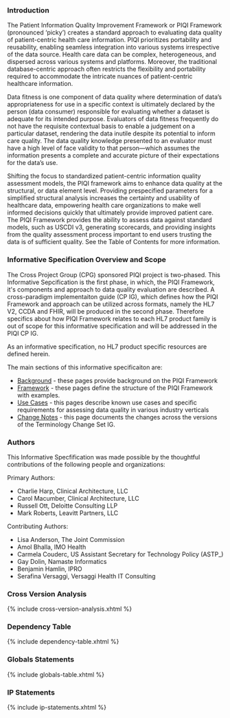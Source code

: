 ### Introduction

The Patient Information Quality Improvement Framework or PIQI Framework (pronounced ‘picky’) creates a standard approach to evaluating data quality of patient-centric health care information. PIQI prioritizes portability and reusability, enabling seamless integration into various systems irrespective of the data source. Health care data can be complex, heterogeneous, and dispersed across various systems and platforms. Moreover, the traditional database-centric approach often restricts the flexibility and portability required to accommodate the intricate nuances of patient-centric healthcare information. 

Data fitness is one component of data quality where determination of data’s appropriateness for use in a specific context is ultimately declared by the person (data consumer) responsible for evaluating whether a dataset is adequate for its intended purpose. Evaluators of data fitness frequently do not have the requisite contextual basis to enable a judgement on a particular dataset, rendering the data inutile despite its potential to inform care quality. The data quality knowledge presented to an evaluator must have a high level of face validity to that person—which assumes the information presents a complete and accurate picture of their expectations for the data’s use.

Shifting the focus to standardized patient-centric information quality assessment models, the PIQI framework aims to enhance data quality at the structural, or data element level. Providing prespecified parameters for a simplified structural analysis increases the certainty and usability of healthcare data, empowering health care organizations to make well informed decisions quickly that ultimately provide improved patient care. The PIQI Framework provides the ability to assess data against standard models, such as USCDI v3, generating scorecards, and providing insights from the quality assessment process important to end users trusting the data is of sufficient quality. See the Table of Contents for more information.

### Informative Specification Overview and Scope
The Cross Project Group (CPG) sponsored PIQI project is two-phased. This Informative Sepcification is the first phase, in which, the PIQI Framework, it's components and approach to data quality evaluation are described. A cross-paradigm implementaiton guide (CP IG), which defines how the PIQI Framework and approach can be utilized across formats, namely the HL7 V2, CCDA and FHIR, will be produced in the second phase. Therefore specifics about how PIQI Framework relates to each HL7 product family is out of scope for this informative specification and will be addressed in the PIQI CP IG.

As an informative specification, no HL7 product specific resources are defined herein. 

The main sections of this informative specificaiton are:


*   [Background](background.html) - these pages provide background on the PIQI Framework
*   [Framework](piqi_framework.html) - these pages define the structure of the PIQI Framework with examples.
*   [Use Cases](requirements_and_use_case.html) - this pages describe known use cases and specific requirements for assessing data quality in various industry verticals
*   [Change Notes](changes.html) - this page documents the changes across the versions of the Terminology Change Set IG.


### Authors

This Informative Specfification was made possible by the thoughtful contributions of the following people and organizations:

Primary Authors:
*   Charlie Harp, Clinical Architecture, LLC
*   Carol Macumber, Clinical Architecture, LLC
*   Russell Ott, Deloitte Consulting LLP
*   Mark Roberts, Leavitt Partners, LLC

Contributing Authors:
*   Lisa Anderson, The Joint Commission
*   Amol Bhalla, IMO Health
*   Carmela Couderc, US Assistant Secretary for Technology Policy (ASTP_)
*   Gay Dolin, Namaste Informatics
*   Benjamin Hamlin, IPRO
*   Serafina Versaggi, Versaggi Health IT Consulting

### Cross Version Analysis

{% include cross-version-analysis.xhtml %}

### Dependency Table

{% include dependency-table.xhtml %}

### Globals Statements

{% include globals-table.xhtml %}

### IP Statements

{% include ip-statements.xhtml %}
